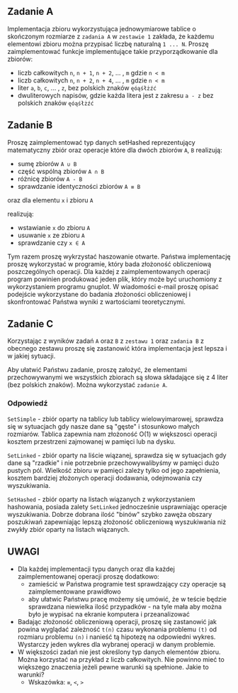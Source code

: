## Zadanie A

Implementacja zbioru wykorzystująca jednowymiarowe tablice o skończonym rozmiarze z `zadania A` w `zestawie 1` zakłada, że każdemu elementowi zbioru można przypisać liczbę naturalną `1 ... N`. Proszę zaimplementować funkcje implementujące takie przyporządkowanie dla zbiorów:

- liczb całkowitych `n`, `n + 1`, `n + 2`, ... , `m` gdzie `n < m`
- liczb całkowitych `n`, `n + 2`, `n + 4`, ... , `m` gdzie `n < m`
- liter `a`, `b`, `c`, ... , `z`, bez polskich znaków `ęóąśłżźć`
- dwuliterowych napisów, gdzie każda litera jest z zakresu `a - z` bez polskich znaków `ęóąśłżźć`

## Zadanie B

Proszę zaimplementować typ danych setHashed reprezentujący matematyczny zbiór oraz operacje które dla dwóch zbiorów `A`, `B` realizują:

- sumę zbiorów `A ∪ B`
- część wspólną zbiorów `A ∩ B`
- różnicę zbiorów `A - B`
- sprawdzanie identyczności zbiorów `A ≡ B`

oraz dla elementu `x` i zbioru `A`

realizują:

- wstawianie `x` do zbioru `A`
- usuwanie `x` ze zbioru `A`
- sprawdzanie czy `x ∈ A`

Tym razem proszę wykrzystać haszowanie otwarte. Państwa implementację proszę wykorzystać w programie, który bada złożoność obliczeniową poszczególnych operacji. Dla każdej z zaimplementowanych operacji program powinien produkować jeden plik, który może być uruchomiony z wykorzystaniem programu gnuplot. W wiadomości e-mail proszę opisać podejście wykorzystane do badania złożoności obliczeniowej i skonfrontować Państwa wyniki z wartościami teoretycznymi.

## Zadanie C

Korzystając z wyników zadań `A` oraz `B` z `zestawu 1` oraz `zadania B` z obecnego zestawu proszę się zastanowić która implementacja jest lepsza i w jakiej sytuacji.

Aby ułatwić Państwu zadanie, proszę założyć, że elementami przechowywanymi we wszystkich zbiorach są słowa składające się z 4 liter (bez polskich znaków). Można wykorzystać `zadanie A`.

### Odpowiedź

`SetSimple` - zbiór oparty na tablicy lub tablicy wielowyimarowej, sprawdza się w sytuacjach gdy nasze dane są "gęste" i stosunkowo małych rozmiarów. Tablica zapewnia nam złożoność O(1) w większosci operacji kosztem przestrzeni zajmowanej w pamięci lub na dysku.

`SetLinked` - zbiór oparty na liście wiązanej, sprawdza się w sytuacjach gdy dane są "rzadkie" i nie potrzebnie przechowywalibyśmy w pamięci dużo pustych pól. Wielkość zbioru w pamięci zależy tylko od jego zapełnienia, kosztem bardziej złożonych operacji dodawania, odejmowania czy wyszukiwania.

`SetHashed` - zbiór oparty na listach wiązanych z wykorzystaniem hashowania, posiada zalety `SetLinked` jednocześnie usprawniając operacje wyszukiwania. Dobrze dobrana ilość "binów" szybko zawęża obszary poszukiwań zapewniając lepszą złożoność obliczeniową wyszukiwania niż zwykły zbiór oparty na listach wiązanych.

## UWAGI

- Dla każdej implementacji typu danych oraz dla każdej zaimplementowanej operacji proszę dodatkowo:
  - zamieścić w Państwa programie test sprawdzający czy operacje są zaimplementowane prawidłowo
  - aby ułatwic Państwu pracę możemy się umówić, że w teście będzie sprawdzana niewielka ilość przypadków - na tyle mała aby można było je wypisać na ekranie komputera i przeanalizować
- Badając złożoność obliczeniową operacji, proszę się zastanowić jak powina wyglądać zależność `t(n)` czasu wykonania problemu `(t)` od rozmiaru problemu `(n)` i nanieść tą hipotezę na odpowiedni wykres. Wystarczy jeden wykres dla wybranej operacji w danym problemie.
- W większości zadań nie jest określony typ danych elementów zbioru. Można korzystać na przykład z liczb całkowitych. Nie powinno mieć to większego znaczenia jeżeli pewne warunki są spełnione. Jakie to warunki?
  - Wskazówka: `≡`, `<`, `>`